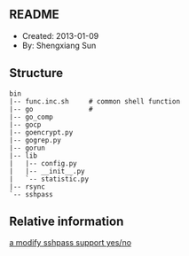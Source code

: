## README ##

* Created:    2013-01-09
* By:         Shengxiang Sun

## Structure ##

    bin
    |-- func.inc.sh     # common shell function 
    |-- go              #
    |-- go_comp
    |-- gocp
    |-- goencrypt.py
    |-- gogrep.py
    |-- gorun
    |-- lib
    |   |-- config.py
    |   |-- __init__.py
    |   `-- statistic.py
    |-- rsync
    `-- sshpass

## Relative information ##
[a modify sshpass support yes/no](https://github.com/xurenlu/sshpass/blob/master/main.c)
